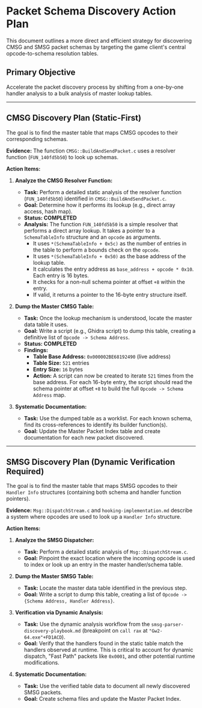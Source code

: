 # Packet Schema Discovery Action Plan

This document outlines a more direct and efficient strategy for discovering CMSG and SMSG packet schemas by targeting the game client's central opcode-to-schema resolution tables.

## Primary Objective

Accelerate the packet discovery process by shifting from a one-by-one handler analysis to a bulk analysis of master lookup tables.

---

## CMSG Discovery Plan (Static-First)

The goal is to find the master table that maps CMSG opcodes to their corresponding schemas.

**Evidence:** The function `CMSG::BuildAndSendPacket.c` uses a resolver function (`FUN_140fd5b50`) to look up schemas.

**Action Items:**

1.  **Analyze the CMSG Resolver Function:**
    *   **Task:** Perform a detailed static analysis of the resolver function (`FUN_140fd5b50`) identified in `CMSG::BuildAndSendPacket.c`.
    *   **Goal:** Determine how it performs its lookup (e.g., direct array access, hash map).
    *   **Status: COMPLETED**
    *   **Analysis:** The function `FUN_140fd5b50` is a simple resolver that performs a direct array lookup. It takes a pointer to a `SchemaTableInfo` structure and an `opcode` as arguments.
        *   It uses `*(SchemaTableInfo + 0x5c)` as the number of entries in the table to perform a bounds check on the `opcode`.
        *   It uses `*(SchemaTableInfo + 0x50)` as the base address of the lookup table.
        *   It calculates the entry address as `base_address + opcode * 0x10`. Each entry is 16 bytes.
        *   It checks for a non-null schema pointer at offset `+8` within the entry.
        *   If valid, it returns a pointer to the 16-byte entry structure itself.

2.  **Dump the Master CMSG Table:**
    *   **Task:** Once the lookup mechanism is understood, locate the master data table it uses.
    *   **Goal:** Write a script (e.g., Ghidra script) to dump this table, creating a definitive list of `Opcode -> Schema Address`.
    *   **Status: COMPLETED**
    *   **Findings:**
        *   **Table Base Address:** `0x000002BE68192490` (live address)
        *   **Table Size:** `521` entries
        *   **Entry Size:** `16` bytes
        *   **Action:** A script can now be created to iterate `521` times from the base address. For each 16-byte entry, the script should read the schema pointer at offset `+8` to build the full `Opcode -> Schema Address` map.

3.  **Systematic Documentation:**
    *   **Task:** Use the dumped table as a worklist. For each known schema, find its cross-references to identify its builder function(s).
    *   **Goal:** Update the Master Packet Index table and create documentation for each new packet discovered.

---

## SMSG Discovery Plan (Dynamic Verification Required)

The goal is to find the master table that maps SMSG opcodes to their `Handler Info` structures (containing both schema and handler function pointers).

**Evidence:** `Msg::DispatchStream.c` and `hooking-implementation.md` describe a system where opcodes are used to look up a `Handler Info` structure.

**Action Items:**

1.  **Analyze the SMSG Dispatcher:**
    *   **Task:** Perform a detailed static analysis of `Msg::DispatchStream.c`.
    *   **Goal:** Pinpoint the exact location where the incoming opcode is used to index or look up an entry in the master handler/schema table.

2.  **Dump the Master SMSG Table:**
    *   **Task:** Locate the master data table identified in the previous step.
    *   **Goal:** Write a script to dump this table, creating a list of `Opcode -> {Schema Address, Handler Address}`.

3.  **Verification via Dynamic Analysis:**
    *   **Task:** Use the dynamic analysis workflow from the `smsg-parser-discovery-playbook.md` (breakpoint on `call rax` at `"Gw2-64.exe"+FD1ACD`).
    *   **Goal:** Verify that the handlers found in the static table match the handlers observed at runtime. This is critical to account for dynamic dispatch, "Fast Path" packets like `0x0001`, and other potential runtime modifications.

4.  **Systematic Documentation:**
    *   **Task:** Use the verified table data to document all newly discovered SMSG packets.
    *   **Goal:** Create schema files and update the Master Packet Index.


